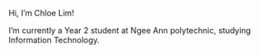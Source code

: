 Hi, I’m Chloe Lim!

I’m currently a Year 2 student at Ngee Ann polytechnic, studying Information Technology.

